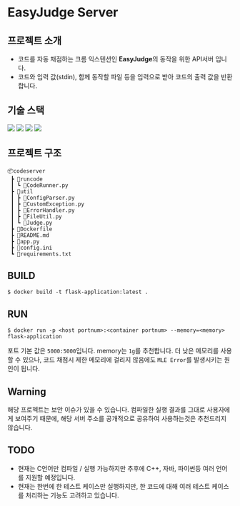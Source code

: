 # EasyJudge Server
## 프로젝트 소개
* 코드를 자동 채점하는 크롬 익스텐션인 **EasyJudge**의 동작을 위한 API서버 입니다.  
* 코드와 입력 값(stdin), 함께 동작할 파일 등을 입력으로 받아 코드의 출력 값을 반환합니다.
## 기술 스택
<img src="https://img.shields.io/badge/Docker-2496ED?style=for-the-badge&logo=Docker&logoColor=white"/> <img src="https://img.shields.io/badge/ubuntu-E95420?style=for-the-badge&logo=ubuntu&logoColor=white"> <img src="https://img.shields.io/badge/python-3776AB?style=for-the-badge&logo=python&logoColor=white"> <img src="https://img.shields.io/badge/flask-000000?style=for-the-badge&logo=flask&logoColor=white"> 
## 프로젝트 구조
```
📦codeserver
 ┣ 📂runcode
 ┃ ┗ 📜CodeRunner.py
 ┣ 📂util
 ┃ ┣ 📜ConfigParser.py
 ┃ ┣ 📜CustomException.py
 ┃ ┣ 📜ErrorHandler.py
 ┃ ┣ 📜FileUtil.py
 ┃ ┗ 📜Judge.py
 ┣ 📜Dockerfile
 ┣ 📜README.md
 ┣ 📜app.py
 ┣ 📜config.ini
 ┗ 📜requirements.txt
```
## BUILD
``` shell
$ docker build -t flask-application:latest .
```
## RUN
``` shell
$ docker run -p <host portnum>:<container portnum> --memory=<memory> flask-application
```  
포트 기본 값은 `5000:5000`입니다. memory는 `1g`를 추천합니다. 더 낮은 메모리를 사용할 수 있으나, 코드 채점시 제한 메모리에 걸리지 않음에도 `MLE Error`를 발생시키는 원인이 됩니다.
## Warning
해당 프로젝트는 보안 이슈가 있을 수 있습니다. 컴파일한 실행 결과를 그대로 사용자에게 보여주기 때문에, 해당 서버 주소를 공개적으로 공유하여 사용하는것은 추천드리지 않습니다.


## TODO
* 현재는 C언어만 컴파일 / 실행 가능하지만 추후에 C++, 자바, 파이썬등 여러 언어를 지원할 예정입니다.
* 현재는 한번에 한 테스트 케이스만 실행하지만, 한 코드에 대해 여러 테스트 케이스를 처리하는 기능도 고려하고 있습니다.
